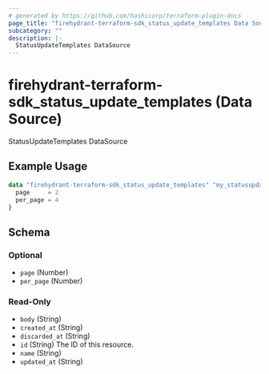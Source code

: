 ```yaml
---
# generated by https://github.com/hashicorp/terraform-plugin-docs
page_title: "firehydrant-terraform-sdk_status_update_templates Data Source - terraform-provider-firehydrant-terraform-sdk"
subcategory: ""
description: |-
  StatusUpdateTemplates DataSource
---
```


# firehydrant-terraform-sdk_status_update_templates (Data Source)

StatusUpdateTemplates DataSource

## Example Usage

```terraform
data "firehydrant-terraform-sdk_status_update_templates" "my_statusupdatetemplates" {
  page     = 2
  per_page = 4
}
```

<!-- schema generated by tfplugindocs -->
## Schema

### Optional

- `page` (Number)
- `per_page` (Number)

### Read-Only

- `body` (String)
- `created_at` (String)
- `discarded_at` (String)
- `id` (String) The ID of this resource.
- `name` (String)
- `updated_at` (String)
